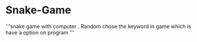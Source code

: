 # Snake-Game
'''snake game with computer . Random chose the keyword in game which is have a option on program '''


